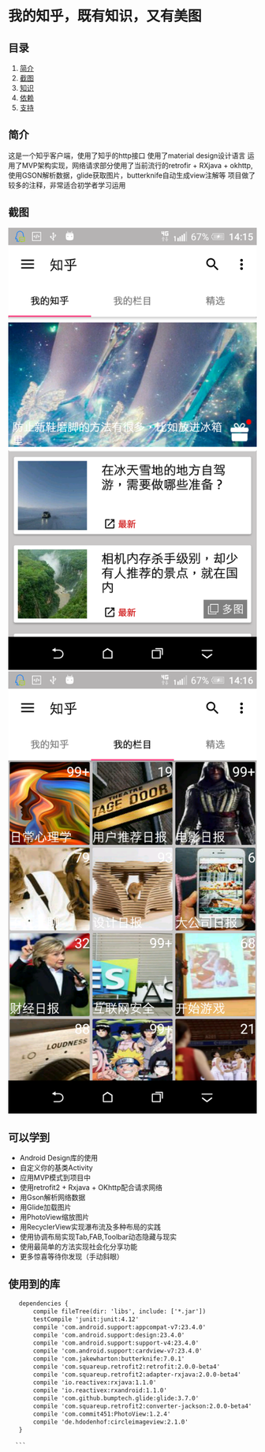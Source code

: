 # 我的知乎，既有知识，又有美图

## 目录
1. [简介](#简介)
1. [截图](#截图)
1. [知识](#可以学到)
1. [依赖](#使用到的库)
1. [支持](#支持我)

## 简介
这是一个知乎客户端，使用了知乎的http接口
使用了material design设计语言
运用了MVP架构实现，网络请求部分使用了当前流行的retrofir + RXjava + okhttp,使用GSON解析数据，glide获取图片，butterknife自动生成view注解等
项目做了较多的注释，非常适合初学者学习运用

## 截图
![image](https://github.com/456chenxigang/MyZhihu/blob/master/screenshot/device-2016-07-09-141603.png)
![image](https://github.com/456chenxigang/MyZhihu/blob/master/screenshot/device-2016-07-09-141642.png)

## 可以学到
- Android Design库的使用
- 自定义你的基类Activity
- 应用MVP模式到项目中
- 使用retrofit2 + Rxjava + OKhttp配合请求网络
- 用Gson解析网络数据
- 用Glide加载图片
- 用PhotoView缩放图片
- 用RecyclerView实现瀑布流及多种布局的实践
- 使用协调布局实现Tab,FAB,Toolbar动态隐藏与现实
- 使用最简单的方法实现社会化分享功能
- 更多惊喜等待你发现（手动斜眼）

## 使用到的库
````
   dependencies {
       compile fileTree(dir: 'libs', include: ['*.jar'])
       testCompile 'junit:junit:4.12'
       compile 'com.android.support:appcompat-v7:23.4.0'
       compile 'com.android.support:design:23.4.0'
       compile 'com.android.support:support-v4:23.4.0'
       compile 'com.android.support:cardview-v7:23.4.0'
       compile 'com.jakewharton:butterknife:7.0.1'
       compile 'com.squareup.retrofit2:retrofit:2.0.0-beta4'
       compile 'com.squareup.retrofit2:adapter-rxjava:2.0.0-beta4'
       compile 'io.reactivex:rxjava:1.1.0'
       compile 'io.reactivex:rxandroid:1.1.0'
       compile 'com.github.bumptech.glide:glide:3.7.0'
       compile 'com.squareup.retrofit2:converter-jackson:2.0.0-beta4'
       compile 'com.commit451:PhotoView:1.2.4'
       compile 'de.hdodenhof:circleimageview:2.1.0'
   }
 
  ``` 
